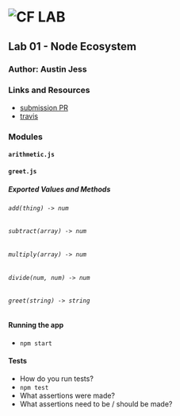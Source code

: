 # ![CF](http://i.imgur.com/7v5ASc8.png) LAB

## Lab 01 - Node Ecosystem

### Author: Austin Jess

### Links and Resources

- [submission PR](https://github.com/401-advanced-javascript-austinjess/lab01-Node-Ecosystem/pull/5)
- [travis](https://travis-ci.com/401-advanced-javascript-austinjess/lab01-Node-Ecosystem)

### Modules

#### `arithmetic.js`

#### `greet.js`

##### Exported Values and Methods

###### `add(thing) -> num`

###### `subtract(array) -> num`

###### `multiply(array) -> num`

###### `divide(num, num) -> num`

###### `greet(string) -> string`

#### Running the app

- `npm start`

#### Tests

- How do you run tests?
- `npm test`
- What assertions were made?
- What assertions need to be / should be made?
